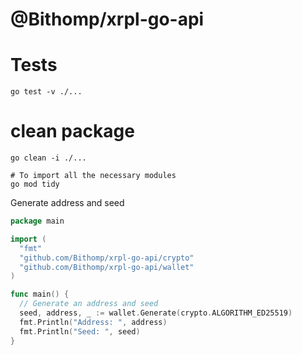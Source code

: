 # @Bithomp/xrpl-go-api

# Tests

```Shell
go test -v ./...
```

# clean package

```Shell
go clean -i ./...

# To import all the necessary modules
go mod tidy 
```

Generate address and seed
```Go
package main

import (
  "fmt"
  "github.com/Bithomp/xrpl-go-api/crypto"
  "github.com/Bithomp/xrpl-go-api/wallet"
)

func main() {
  // Generate an address and seed
  seed, address, _ := wallet.Generate(crypto.ALGORITHM_ED25519)
  fmt.Println("Address: ", address)
  fmt.Println("Seed: ", seed)
}
```
